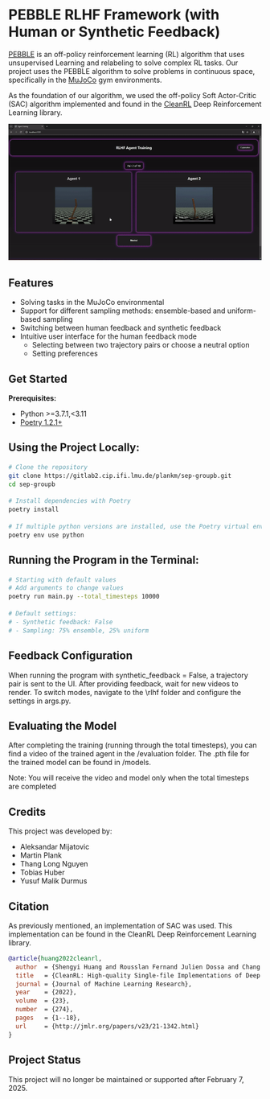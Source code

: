 # PEBBLE RLHF Framework (with Human or Synthetic Feedback)

[PEBBLE](https://arxiv.org/abs/2106.05091) is an off-policy reinforcement learning (RL) algorithm that uses unsupervised Learning and relabeling to
solve complex RL tasks. Our project uses the PEBBLE algorithm to solve problems in continuous space,
specifically in the [MuJoCo](https://gymnasium.farama.org/environments/mujoco/) gym environments.

As the foundation of our algorithm, we used the off-policy Soft Actor-Critic (SAC) algorithm
implemented and found in the [CleanRL](https://github.com/vwxyzjn/cleanrl) Deep Reinforcement Learning library.

![Demo GIF](demo_gif.gif)

## Features
+ Solving tasks in the MuJoCo environmental
+ Support for different sampling methods: ensemble-based and uniform-based sampling
+ Switching between human feedback and synthetic feedback
+ Intuitive user interface for the human feedback mode
  + Selecting between two trajectory pairs or choose a neutral option
  + Setting preferences

## Get Started
**Prerequisites:**
* Python >=3.7.1,<3.11
* [Poetry 1.2.1+](https://python-poetry.org)

## Using the Project Locally:
```bash
# Clone the repository
git clone https://gitlab2.cip.ifi.lmu.de/plankm/sep-groupb.git
cd sep-groupb

# Install dependencies with Poetry
poetry install

# If multiple python versions are installed, use the Poetry virtual environment with Python 3.10
poetry env use python
```
## Running the Program in the Terminal:
```bash
# Starting with default values
# Add arguments to change values
poetry run main.py --total_timesteps 10000

# Default settings:
# - Synthetic feedback: False
# - Sampling: 75% ensemble, 25% uniform
```
## Feedback Configuration
When running the program with synthetic_feedback = False, a trajectory pair is sent to the UI. After
providing feedback, wait for new videos to render. To switch modes, navigate to the
\rlhf folder and configure the settings in args.py.

## Evaluating the Model
After completing the training (running through the total timesteps), you can find a video of the trained agent in the /evaluation
folder. The .pth file for the trained model can be found in /models.

Note: You will receive the video and model only when the total timesteps are completed

## Credits
This project was developed by:
+ Aleksandar Mijatovic
+ Martin Plank
+ Thang Long Nguyen
+ Tobias Huber
+ Yusuf Malik Durmus

## Citation
As previously mentioned, an implementation of SAC was used. This implementation can be found in the CleanRL
Deep Reinforcement Learning library.

```bibtex
@article{huang2022cleanrl,
  author  = {Shengyi Huang and Rousslan Fernand Julien Dossa and Chang Ye and Jeff Braga and Dipam Chakraborty and Kinal Mehta and João G.M. Araújo},
  title   = {CleanRL: High-quality Single-file Implementations of Deep Reinforcement Learning Algorithms},
  journal = {Journal of Machine Learning Research},
  year    = {2022},
  volume  = {23},
  number  = {274},
  pages   = {1--18},
  url     = {http://jmlr.org/papers/v23/21-1342.html}
}
```

## Project Status
This project will no longer be maintained or supported after February 7, 2025.
